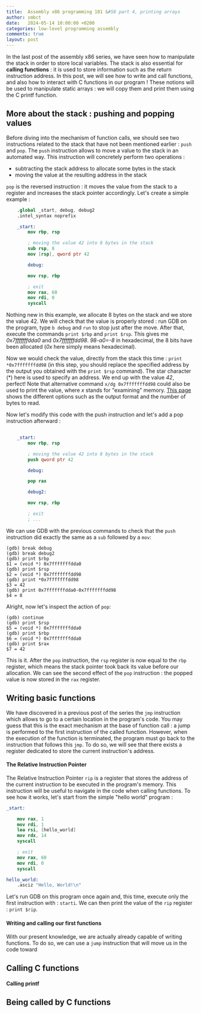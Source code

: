 ```yaml
---
title:  Assembly x86 programming 101 &#58 part 4, printing arrays
author: smbct
date:   2024-05-14 10:00:00 +0200
categories: low-level programming assembly
comments: true
layout: post
---
```


In the last post of the assembly x86 series, we have seen how to manipulate the stack in order to store local variables.
The stack is also essential for **calling functions** : it is used to store information such as the return instruction address.
In this post, we will see how to write and call functions, and also how to interact with C functions in our program !
These notions will be used to manipulate static arrays : we will copy them and print them using the C printf function.


## More about the stack : pushing and popping values

Before diving into the mechanism of function calls, we should see two instructions related to the stack that have not been mentioned earlier : `push` and `pop`.
The `push` instruction allows to move a value to the stack in an automated way.
This instruction will concretely perform two operations : 

- subtracting the stack address to allocate some bytes in the stack
- moving the value at the resulting address in the stack

`pop` is the reversed instruction : it moves the value from the stack to a register and increases the stack pointer accordingly.
Let's create a simple example :

```nasm
    .global _start, debug, debug2
    .intel_syntax noprefix

    _start:
        mov rbp, rsp

        ; moving the value 42 into 8 bytes in the stack
        sub rsp, 8
        mov [rsp], qword ptr 42

        debug:

        mov rsp, rbp

        ; exit
        mov rax, 60
        mov rdi, 0
        syscall
```

Nothing new in this example, we allocate 8 bytes on the stack and we store the value 42.
We will check that the value is properly stored : run GDB on the program, type `b debug` and `run` to stop just after the move.
After that, execute the commands `print $rbp` and `print $rsp`.
This gives me *0x7fffffffdda0* and *0x7fffffffdd98*.
*98-a0=-8* in hexadecimal, the 8 bits have been allocated (*0x* here simply means hexadecimal).

Now we would check the value, directly from the stack this time : `print *0x7fffffffdd98` (in this step, you should replace the specified address by the output you obtained with the `print $rsp` command).
The star character (\*) here is used to specify an address. 
We end up with the value *42*, perfect!
Note that alternative command `x/dg 0x7fffffffdd98` could also be used to print the value, where *x* stands for "examining" memory.
[This page](https://sourceware.org/gdb/current/onlinedocs/gdb.html/Memory.html#Memory) shows the different options such as the output format and the number of bytes to read.

Now let's modify this code with the push instruction and let's add a pop instruction afterward :

```nasm
    
    _start:
        mov rbp, rsp

        ; moving the value 42 into 8 bytes in the stack
        push qword ptr 42

        debug:

        pop rax

        debug2:

        mov rsp, rbp

        ; exit
        ; ...
```

We can use GDB with the previous commands to check that the `push` instruction did exactly the same as a `sub` followed by a `mov`:

```
(gdb) break debug
(gdb) break debug2
(gdb) print $rbp
$1 = (void *) 0x7fffffffdda0
(gdb) print $rsp
$2 = (void *) 0x7fffffffdd98
(gdb) print *0x7fffffffdd98
$3 = 42
(gdb) print 0x7fffffffdda0-0x7fffffffdd98
$4 = 8
```

Alright, now let's inspect the action of `pop`:

```
(gdb) continue
(gdb) print $rsp
$5 = (void *) 0x7fffffffdda0
(gdb) print $rbp
$6 = (void *) 0x7fffffffdda0
(gdb) print $rax
$7 = 42
```

This is it.
After the `pop` instruction, the `rsp` register is now equal to the `rbp` register, which means the stack pointer took back its value before our allocation.
We can see the second effect of the `pop` instruction : the popped value is now stored in the `rax` register.


## Writing basic functions

We have discovered in a previous post of the series the `jmp` instruction which allows to go to a certain location in the program's code.
You may guess that this is the exact mechanism at the base of function call : a jump is performed to the first instruction of the called function.
However, when the execution of the function is terminated, the program must go back to the instruction that follows this `jmp`.
To do so, we will see that there exists a register dedicated to store the current instruction's address.

#### The Relative Instruction Pointer

The Relative Instruction Pointer `rip` is a register that stores the address of the current instruction to be executed in the program's memory.
This instruction will be useful to navigate in the code when calling functions.
To see how it works, let's start from the simple "hello world" program :

```nasm
_start:

    mov rax, 1
    mov rdi, 1
    lea rsi, [hello_world]
    mov rdx, 14
    syscall

    ; exit
    mov rax, 60
    mov rdi, 0
    syscall

hello_world:
    .asciz "Hello, World!\n"
```

Let's run GDB on this program once again and, this time, execute only the first instruction with : `starti`.
We can then print the value of the `rip` register : `print $rip`.

#### Writing and calling our first functions

With our present knowledge, we are actually already capable of writing functions.
To do so, we can use a `jump` instruction that will move us in the code toward


## Calling C functions

#### Calling printf

## Being called by C functions



